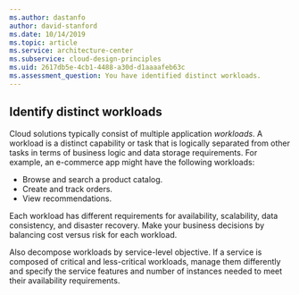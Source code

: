 ```yaml
---
ms.author: dastanfo
author: david-stanford
ms.date: 10/14/2019
ms.topic: article
ms.service: architecture-center
ms.subservice: cloud-design-principles
ms.uid: 2617db5e-4cb1-4488-a30d-d1aaaafeb63c
ms.assessment_question: You have identified distinct workloads.
---
```

## Identify distinct workloads

Cloud solutions typically consist of multiple application *workloads*. A workload is a distinct capability or task that is logically separated from other tasks in terms of business logic and data storage requirements. For example, an e-commerce app might have the following workloads:

- Browse and search a product catalog.
- Create and track orders.
- View recommendations.

Each workload has different requirements for availability, scalability, data consistency, and disaster recovery. Make your business decisions by balancing cost versus risk for each workload.

Also decompose workloads by service-level objective. If a service is composed of critical and less-critical workloads, manage them differently and specify the service features and number of instances needed to meet their availability requirements.
